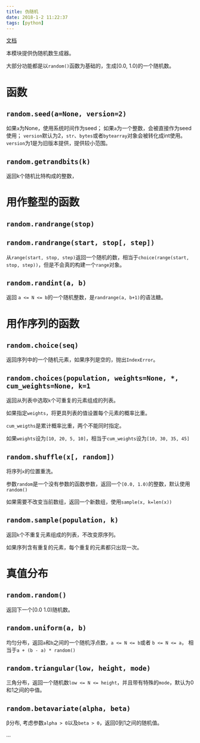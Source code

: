 ```yaml
---
title: 伪随机
date: 2018-1-2 11:22:37
tags: [python]
---
```


[文档](https://docs.python.org/3/library/random.html)

本模块提供伪随机数生成器。

大部分功能都是以`random()`函数为基础的，生成[0.0, 1.0)的一个随机数。

# 函数
## `random.seed(a=None, version=2)`

如果`a`为None，使用系统时间作为seed；
如果`a`为一个整数，会被直接作为seed使用；
`version`默认为2，`str`、`bytes`或者`bytearray`对象会被转化成int使用。 
`version`为1是为旧版本提供，提供较小范围。

## `random.getrandbits(k)`

返回k个随机比特构成的整数，

# 用作整型的函数
## `random.randrange(stop)`
## `random.randrange(start, stop[, step])`

从`range(start, stop, step)`返回一个随机的数，相当于`choice(range(start, stop, step))`，但是不会真的构建一个`range`对象。

## `random.randint(a, b)`

返回 `a <= N <= b`的一个随机整数，是`randrange(a, b+1)`的语法糖。

# 用作序列的函数
## `random.choice(seq)`

返回序列中的一个随机元素，如果序列是空的，抛出`IndexError`。

## `random.choices(population, weights=None, *, cum_weights=None, k=1`

返回从列表中选取`k`个可重复的元素组成的列表。

如果指定`weights`，将更具列表的值设置每个元素的概率比重。

`cum_weigths`是累计概率比重，两个不能同时指定。

如果`weights`设为`[10, 20, 5, 10]`，相当于`cum_weights`设为`[10, 30, 35, 45]`

## `random.shuffle(x[, random])`

将序列`x`的位置重洗。

参数`random`是一个没有参数的函数参数，返回一个`[0.0, 1.0)`的整数，默认使用`random()`

如果需要不改变当前数组，返回一个新数组，使用`sample(x, k=len(x))`

## `random.sample(population, k)`

返回`k`个不重复元素组成的列表，不改变原序列。

如果序列含有重复的元素，每个重复的元素都只出现一次。

# 真值分布
## `random.random()`

返回下一个[0.0 1.0)随机数。

## `random.uniform(a, b)`

均匀分布，返回`a`和`b`之间的一个随机浮点数，`a <= N <= b`或者 `b <= N <= a`， 相当于`a + (b - a) * random()`

## `random.triangular(low, height, mode)`

三角分布，返回一个随机数`low <= N <= height`，并且带有特殊的`mode`，默认为0和1之间的中值。

## `random.betavariate(alpha, beta)`

β分布, 考虑参数`alpha > 0`以及`beta > 0`，返回0到1之间的随机值。

...
